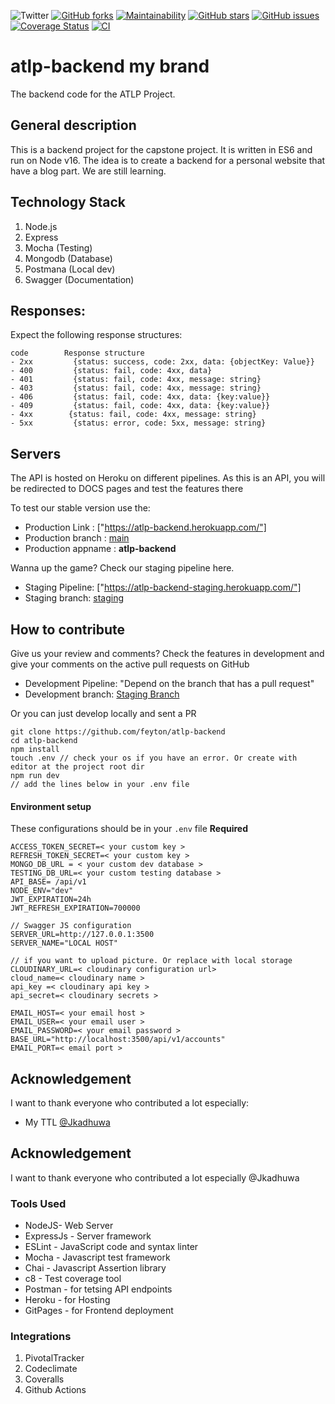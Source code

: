 ![Twitter](https://img.shields.io/twitter/url?style=social&url=https%3A%2F%2Ftwitter.com%2Ffeytonf) [![GitHub forks](https://img.shields.io/github/forks/feyton/atlp-backend?style=social)](https://github.com/feyton/atlp-backend/network) [![Maintainability](https://api.codeclimate.com/v1/badges/a17c4a38e6fb7e73a3f1/maintainability)](https://codeclimate.com/github/feyton/atlp-backend/maintainability) [![GitHub stars](https://img.shields.io/github/stars/feyton/atlp-backend)](https://github.com/feyton/atlp-backend/stargazers) [![GitHub issues](https://img.shields.io/github/issues/feyton/atlp-backend)](https://github.com/feyton/atlp-backend/issues) [![Coverage Status](https://coveralls.io/repos/github/feyton/atlp-backend/badge.svg?branch=main)](https://coveralls.io/github/feyton/atlp-backend?branch=main) [![CI](https://github.com/feyton/atlp-backend/actions/workflows/main.yml/badge.svg?branch=main)](https://github.com/feyton/atlp-backend/actions/workflows/main.yml)
# atlp-backend my brand
The backend code for the ATLP Project.

## General description
This is a backend project for the capstone project.
It is written in ES6 and run on Node v16. The idea is to create a backend for a personal website that have a blog part. We are still learning.

## Technology Stack
1. Node.js
2. Express
3. Mocha (Testing)
4. Mongodb (Database)
5. Postmana (Local dev)
6. Swagger (Documentation)
## Responses:
Expect the following response structures:
```
code        Response structure
- 2xx         {status: success, code: 2xx, data: {objectKey: Value}}
- 400         {status: fail, code: 4xx, data}
- 401         {status: fail, code: 4xx, message: string}
- 403         {status: fail, code: 4xx, message: string}
- 406         {status: fail, code: 4xx, data: {key:value}}
- 409         {status: fail, code: 4xx, data: {key:value}}
- 4xx        {status: fail, code: 4xx, message: string}
- 5xx         {status: error, code: 5xx, message: string}
```
## Servers

The API is hosted on Heroku on different pipelines.
As this is an API, you will be redirected to DOCS pages and test the features there


To test our stable version use the:
- Production Link : ["https://atlp-backend.herokuapp.com/"]
- Production branch : [main](https://github.com/feyton/atlp-backend/tree/main)
- Production appname : **atlp-backend**

Wanna up the game? Check our staging pipeline here.
- Staging Pipeline: ["https://atlp-backend-staging.herokuapp.com/"]
- Staging branch: [staging](https://github.com/feyton/atlp-backend/tree/staging)

## How to contribute
Give us your review and comments? Check the features in development and give your 
comments on the active pull requests on GitHub
- Development Pipeline: "Depend on the branch that has a pull request"
- Development branch: [Staging Branch](https://github.com/feyton/atlp-backend/tree/staging)

Or you can just develop locally and sent a PR

```
git clone https://github.com/feyton/atlp-backend
cd atlp-backend
npm install
touch .env // check your os if you have an error. Or create with editor at the project root dir
npm run dev
// add the lines below in your .env file

```

#### Environment setup
These configurations should be in your `.env` file
**Required**
</hr>

```
ACCESS_TOKEN_SECRET=< your custom key >
REFRESH_TOKEN_SECRET=< your custom key >
MONGO_DB_URL = < your custom dev database >
TESTING_DB_URL=< your custom testing database >
API_BASE= /api/v1
NODE_ENV="dev"
JWT_EXPIRATION=24h
JWT_REFRESH_EXPIRATION=700000

// Swagger JS configuration
SERVER_URL=http://127.0.0.1:3500
SERVER_NAME="LOCAL HOST"

// if you want to upload picture. Or replace with local storage
CLOUDINARY_URL=< cloudinary configuration url>
cloud_name=< cloudinary name >
api_key =< cloudinary api key >
api_secret=< cloudinary secrets >

EMAIL_HOST=< your email host >
EMAIL_USER=< your email user >
EMAIL_PASSWORD=< your email password >
BASE_URL="http://localhost:3500/api/v1/accounts"
EMAIL_PORT=< email port >

```

## Acknowledgement
I want to thank everyone who contributed a lot especially:
- My TTL [@Jkadhuwa](https://github.com/Jkadhuwa/jkadhuwa)

## Acknowledgement
I want to thank everyone who contributed a lot especially @Jkadhuwa
### Tools Used
- NodeJS- Web Server
- ExpressJs - Server framework
- ESLint - JavaScript code and syntax linter
- Mocha - Javascript test framework
- Chai - Javascript Assertion library
- c8 - Test coverage tool
- Postman - for tetsing API endpoints
- Heroku - for Hosting
- GitPages - for Frontend deployment
### Integrations
1. PivotalTracker
2. Codeclimate
3. Coveralls
4. Github Actions


